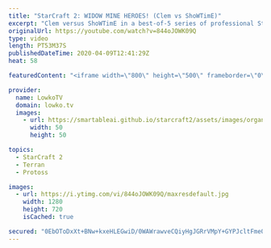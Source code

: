 ```yaml
---
title: "StarCraft 2: WIDOW MINE HEROES! (Clem vs ShoWTimE)"
excerpt: "Clem versus ShoWTimE in a best-of-5 series of professional StarCraft 2. A great series between two of the best pro gamers in SC2. In this series we see a variety of openers from both players. ShoWTimE goes for Stargate, Twilight and Robotics openers. Clem focuses primarily on Marines and Marauders, but"
originalUrl: https://youtube.com/watch?v=844oJOWK09Q
type: video
length: PT53M37S
publishedDateTime: 2020-04-09T12:41:29Z
heat: 58

featuredContent: "<iframe width=\"800\" height=\"500\" frameborder=\"0\" src=\"https://www.youtube.com/embed/844oJOWK09Q\" allow=\"accelerometer; autoplay; encrypted-media; gyroscope; picture-in-picture\" allowfullscreen></iframe>"

provider:
  name: LowkoTV
  domain: lowko.tv
  images:
    - url: https://smartableai.github.io/starcraft2/assets/images/organizations/lowko.tv-50x50.jpg
      width: 50
      height: 50

topics:
  - StarCraft 2
  - Terran
  - Protoss

images:
  - url: https://i.ytimg.com/vi/844oJOWK09Q/maxresdefault.jpg
    width: 1280
    height: 720
    isCached: true

secured: "0EbOToDxXt+BNw+kxeHLEGwiD/0WAWrawveCQiyHgJGRrVMpY+GYPJcltFmeQwMTPXezYcr/zTwSepj2BBzyb4NrsmiHDWLu/RqQCjPPhjosvJWDo6fqn8ZJn9lVY3nyASOBxDm8yUCs6+8b5P7Ut7ew9JOHVha4R2K2kbqzaIheS9QwaXleQAM0e1u6LHtxqB2o+LCJOcLnWm+vG8GO0/TKrZlQZPqWC+6dbMAtAyPxewh8FAvpBOgo5lnNEUbhTbK2gMZQk/BSPgG8RY6tfNBeECXPHehN07icamYijMbAYOqAz37xm2xnfKeaqE5y+iNRwDNS3kXLgs3tLzlb6v+7oJL0NdLO/rsGPXnXiqTOL8B2R5UrwkeHvE/Hx5dpxPtD0VR+FQCCjXPVPxUgbskJjyXsNVvB75uxznGrg36HVMUvifDmjKH8pdnymrGx;wZcHrrwS7R1yW9RPClK7Vw=="
---
```


